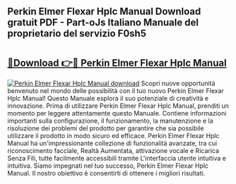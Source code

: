 ## Perkin Elmer Flexar Hplc Manual Download gratuit PDF - Part-oJs Italiano Manuale del proprietario del servizio F0sh5

# <h2><a href="http://dfe7qve.blite.top/?on=Perkin+Elmer+Flexar+Hplc+Manual">🔗Download 👉🔴 Perkin Elmer Flexar Hplc Manual</a></h2>

[![Perkin Elmer Flexar Hplc Manual download](https://i.imgur.com/lujVjoI.png)](http://dfe7qve.blite.top/?on=Perkin+Elmer+Flexar+Hplc+Manual)
Scopri nuove opportunità benvenuto nel mondo delle possibilità con il tuo nuovo Perkin Elmer Flexar Hplc Manual! Questo Manuale esplora il suo potenziale di creatività e innovazione. Prima di utilizzare Perkin Elmer Flexar Hplc Manual, prenditi un momento per leggere attentamente questo Manuale. Contiene informazioni importanti sulla configurazione, il funzionamento, la manutenzione e la risoluzione dei problemi del prodotto per garantire che sia possibile utilizzare il prodotto in modo sicuro ed efficace. Perkin Elmer Flexar Hplc Manual ha un'impressionante collezione di funzionalità avanzate, tra cui riconoscimento facciale, Realtà Aumentata, attivazione vocale e Ricarica Senza Fili, tutte facilmente accessibili tramite L'interfaccia utente intuitiva e intuitiva. Siamo impegnati nel tuo successo, Perkin Elmer Flexar Hplc Manual. Il nostro obiettivo è consentirti di ottenere i migliori risultati.

